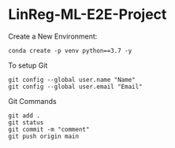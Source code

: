 # LinReg-ML-E2E-Project

Create a New Environment:

`````
conda create -p venv python==3.7 -y

`````

To setup Git

````
git config --global user.name "Name"
git config --global user.email "Email"

````
Git Commands
``````
git add .
git status
git commit -m "comment"
git push origin main
``````
